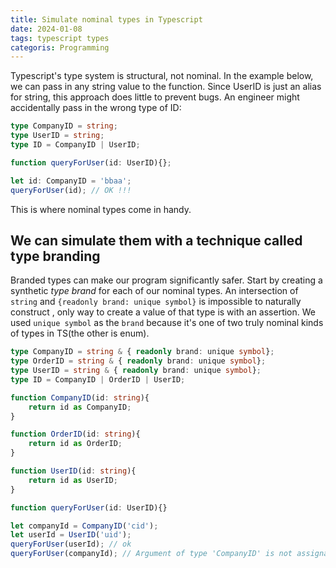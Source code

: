 ```yaml
---
title: Simulate nominal types in Typescript
date: 2024-01-08
tags: typescript types
categoris: Programming
---
```


Typescript's type system is structural, not nominal. In the example below, we can pass in any string value to the function. Since UserID is just an alias for string, this approach does little to prevent bugs. An engineer might accidentally pass in the wrong type of ID:

```typescript
type CompanyID = string;
type UserID = string;
type ID = CompanyID | UserID;

function queryForUser(id: UserID){};

let id: CompanyID = 'bbaa';
queryForUser(id); // OK !!!
```

This is where nominal types come in handy. 

## We can simulate them with a technique called **type branding**

Branded types can make our program significantly safer. Start by creating a synthetic *type brand* for each of our nominal types. An intersection of `string` and `{readonly brand: unique symbol}` is impossible to naturally construct , only way to create a value of that type is with an assertion.  We used `unique symbol` as the `brand` because it's one of two truly nominal kinds of types in TS(the other is enum).


```typescript
type CompanyID = string & { readonly brand: unique symbol};
type OrderID = string & { readonly brand: unique symbol};
type UserID = string & { readonly brand: unique symbol};
type ID = CompanyID | OrderID | UserID;

function CompanyID(id: string){
    return id as CompanyID;
}

function OrderID(id: string){
    return id as OrderID;
}

function UserID(id: string){
    return id as UserID;
}

function queryForUser(id: UserID){}

let companyId = CompanyID('cid');
let userId = UserID('uid');
queryForUser(userId); // ok
queryForUser(companyId); // Argument of type 'CompanyID' is not assignable to parameter of type 'UserID'.
```